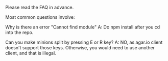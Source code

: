 Please read the FAQ in advance.

Most common questions involve:

Why is there an error "Cannot find module"
A: Do npm install after you cd into the repo.

Can you make minions split by pressing E or R key?
A: NO, as agar.io client doesn't support those keys. Otherwise, you would need to use another client, and that is illegal.
